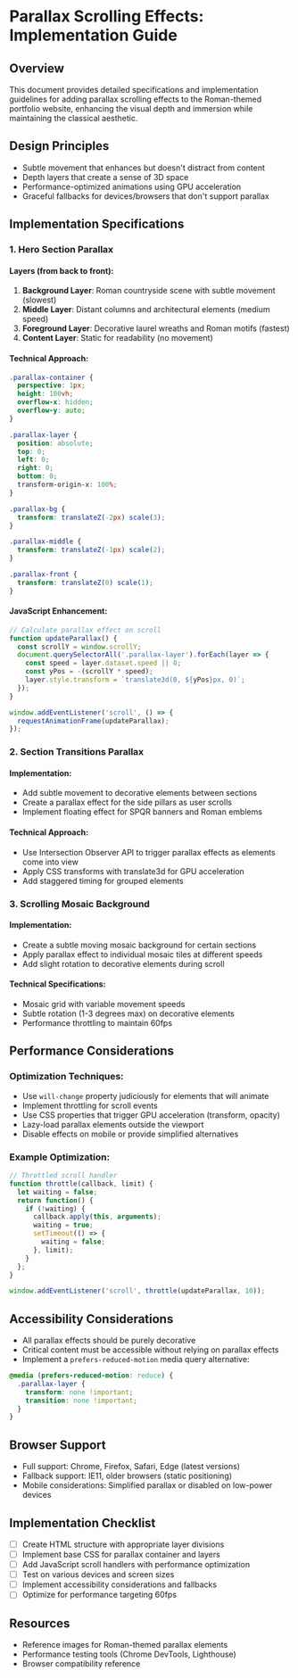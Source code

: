 # Parallax Scrolling Effects: Implementation Guide

## Overview
This document provides detailed specifications and implementation guidelines for adding parallax scrolling effects to the Roman-themed portfolio website, enhancing the visual depth and immersion while maintaining the classical aesthetic.

## Design Principles
- Subtle movement that enhances but doesn't distract from content
- Depth layers that create a sense of 3D space
- Performance-optimized animations using GPU acceleration
- Graceful fallbacks for devices/browsers that don't support parallax

## Implementation Specifications

### 1. Hero Section Parallax

#### Layers (from back to front):
1. **Background Layer**: Roman countryside scene with subtle movement (slowest)
2. **Middle Layer**: Distant columns and architectural elements (medium speed)
3. **Foreground Layer**: Decorative laurel wreaths and Roman motifs (fastest)
4. **Content Layer**: Static for readability (no movement)

#### Technical Approach:
```css
.parallax-container {
  perspective: 1px;
  height: 100vh;
  overflow-x: hidden;
  overflow-y: auto;
}

.parallax-layer {
  position: absolute;
  top: 0;
  left: 0;
  right: 0;
  bottom: 0;
  transform-origin-x: 100%;
}

.parallax-bg {
  transform: translateZ(-2px) scale(3);
}

.parallax-middle {
  transform: translateZ(-1px) scale(2);
}

.parallax-front {
  transform: translateZ(0) scale(1);
}
```

#### JavaScript Enhancement:
```javascript
// Calculate parallax effect on scroll
function updateParallax() {
  const scrollY = window.scrollY;
  document.querySelectorAll('.parallax-layer').forEach(layer => {
    const speed = layer.dataset.speed || 0;
    const yPos = -(scrollY * speed);
    layer.style.transform = `translate3d(0, ${yPos}px, 0)`;
  });
}

window.addEventListener('scroll', () => {
  requestAnimationFrame(updateParallax);
});
```

### 2. Section Transitions Parallax

#### Implementation:
- Add subtle movement to decorative elements between sections
- Create a parallax effect for the side pillars as user scrolls
- Implement floating effect for SPQR banners and Roman emblems

#### Technical Approach:
- Use Intersection Observer API to trigger parallax effects as elements come into view
- Apply CSS transforms with translate3d for GPU acceleration
- Add staggered timing for grouped elements

### 3. Scrolling Mosaic Background

#### Implementation:
- Create a subtle moving mosaic background for certain sections
- Apply parallax effect to individual mosaic tiles at different speeds
- Add slight rotation to decorative elements during scroll

#### Technical Specifications:
- Mosaic grid with variable movement speeds
- Subtle rotation (1-3 degrees max) on decorative elements
- Performance throttling to maintain 60fps

## Performance Considerations

### Optimization Techniques:
- Use `will-change` property judiciously for elements that will animate
- Implement throttling for scroll events
- Use CSS properties that trigger GPU acceleration (transform, opacity)
- Lazy-load parallax elements outside the viewport
- Disable effects on mobile or provide simplified alternatives

### Example Optimization:
```javascript
// Throttled scroll handler
function throttle(callback, limit) {
  let waiting = false;
  return function() {
    if (!waiting) {
      callback.apply(this, arguments);
      waiting = true;
      setTimeout(() => {
        waiting = false;
      }, limit);
    }
  };
}

window.addEventListener('scroll', throttle(updateParallax, 10));
```

## Accessibility Considerations
- All parallax effects should be purely decorative
- Critical content must be accessible without relying on parallax effects
- Implement a `prefers-reduced-motion` media query alternative:

```css
@media (prefers-reduced-motion: reduce) {
  .parallax-layer {
    transform: none !important;
    transition: none !important;
  }
}
```

## Browser Support
- Full support: Chrome, Firefox, Safari, Edge (latest versions)
- Fallback support: IE11, older browsers (static positioning)
- Mobile considerations: Simplified parallax or disabled on low-power devices

## Implementation Checklist
- [ ] Create HTML structure with appropriate layer divisions
- [ ] Implement base CSS for parallax container and layers
- [ ] Add JavaScript scroll handlers with performance optimization
- [ ] Test on various devices and screen sizes
- [ ] Implement accessibility considerations and fallbacks
- [ ] Optimize for performance targeting 60fps

## Resources
- Reference images for Roman-themed parallax elements
- Performance testing tools (Chrome DevTools, Lighthouse)
- Browser compatibility reference
